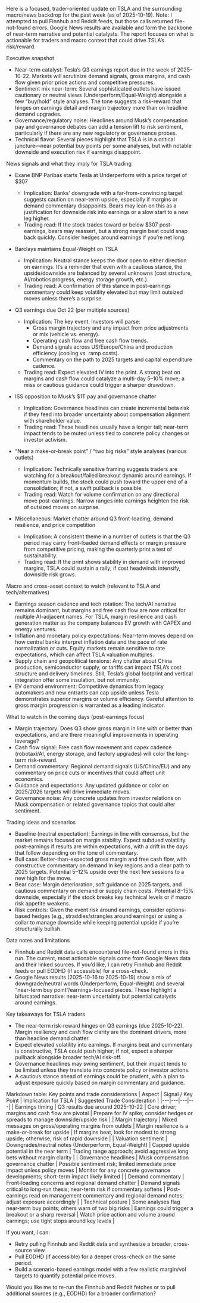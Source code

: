 Here is a focused, trader-oriented update on TSLA and the surrounding macro/news backdrop for the past week (as of 2025-10-19). Note: I attempted to pull Finnhub and Reddit feeds, but those calls returned file-not-found errors. Google News results are available and form the backbone of near-term narrative and potential catalysts. The report focuses on what is actionable for traders and macro context that could drive TSLA’s risk/reward.

Executive snapshot
- Near-term catalyst: Tesla’s Q3 earnings report due in the week of 2025-10-22. Markets will scrutinize demand signals, gross margins, and cash flow given prior price actions and competitive pressures.
- Sentiment mix near-term: Several sophisticated outlets have issued cautionary or neutral views (Underperform/Equal-Weight) alongside a few “buy/hold” style analyses. The tone suggests a risk-reward that hinges on earnings detail and margin trajectory more than on headline demand upgrades.
- Governance/regulatory noise: Headlines around Musk’s compensation pay and governance debates can add a tension lift to risk sentiment, particularly if there are any new regulatory or governance probes.
- Technical flavor: Several pieces highlight that TSLA is in a critical juncture—near potential buy points per some analyses, but with notable downside and execution risk if earnings disappoint.

News signals and what they imply for TSLA trading
- Exane BNP Paribas starts Tesla at Underperform with a price target of $307
  - Implication: Banks’ downgrade with a far-from-convincing target suggests caution on near-term upside, especially if margins or demand commentary disappoints. Bears may lean on this as a justification for downside risk into earnings or a slow start to a new leg higher.
  - Trading read: If the stock trades toward or below $307 post-earnings, bears may reassert, but a strong margin beat could snap back quickly. Consider hedges around earnings if you’re net long.

- Barclays maintains Equal-Weight on TSLA
  - Implication: Neutral stance keeps the door open to either direction on earnings. It’s a reminder that even with a cautious stance, the upside/downside are balanced by several unknowns (cost structure, AI/robotics progress, energy storage growth, etc.).
  - Trading read: A confirmation of this stance in post-earnings commentary could keep volatility elevated but may limit outsized moves unless there’s a surprise.

- Q3 earnings due Oct 22 (per multiple sources)
  - Implication: The key event. Investors will parse:
    - Gross margin trajectory and any impact from price adjustments or mix (vehicle vs. energy). 
    - Operating cash flow and free cash flow trends.
    - Demand signals across US/Europe/China and production efficiency (cooling vs. ramp costs).
    - Commentary on the path to 2025 targets and capital expenditure cadence.
  - Trading read: Expect elevated IV into the print. A strong beat on margins and cash flow could catalyze a multi-day 5–10% move; a miss or cautious guidance could trigger a sharper drawdown.

- ISS opposition to Musk’s $1T pay and governance chatter
  - Implication: Governance headlines can create incremental beta risk if they feed into broader uncertainty about compensation alignment with shareholder value.
  - Trading read: These headlines usually have a longer tail; near-term impact tends to be muted unless tied to concrete policy changes or investor activism.

- “Near a make-or-break point” / “two big risks” style analyses (various outlets)
  - Implication: Technically sensitive framing suggests traders are watching for a breakout/failed breakout dynamic around earnings. If momentum builds, the stock could push toward the upper end of a consolidation; if not, a swift pullback is possible.
  - Trading read: Watch for volume confirmation on any directional move post-earnings. Narrow ranges into earnings heighten the risk of outsized moves on surprise.

- Miscellaneous: Market chatter around Q3 front-loading, demand resilience, and price competition
  - Implication: A consistent theme in a number of outlets is that the Q3 period may carry front-loaded demand effects or margin pressure from competitive pricing, making the quarterly print a test of sustainability.
  - Trading read: If the print shows stability in demand with improved margins, TSLA could sustain a rally; if cost headwinds intensify, downside risk grows.

Macro and cross-asset context to watch (relevant to TSLA and tech/alternatives)
- Earnings season cadence and tech rotation: The tech/AI narrative remains dominant, but margins and free cash flow are now critical for multiple AI-adjacent names. For TSLA, margin resilience and cash generation matter as the company balances EV growth with CAPEX and energy ventures.
- Inflation and monetary policy expectations: Near-term moves depend on how central banks interpret inflation data and the pace of rate normalization or cuts. Equity markets remain sensitive to rate expectations, which can affect TSLA valuation multiples.
- Supply chain and geopolitical tensions: Any chatter about China production, semiconductor supply, or tariffs can impact TSLA’s cost structure and delivery timelines. Still, Tesla’s global footprint and vertical integration offer some insulation, but not immunity.
- EV demand environment: Competitive dynamics from legacy automakers and new entrants can cap upside unless Tesla demonstrates superior margins or volume efficiency. Gareful attention to gross margin progression is warranted as a leading indicator.

What to watch in the coming days (post-earnings focus)
- Margin trajectory: Does Q3 show gross margin in line with or better than expectations, and are there meaningful improvements in operating leverage?
- Cash flow signal: Free cash flow movement and capex cadence (robotaxi/AI, energy storage, and factory upgrades) will color the long-term risk-reward.
- Demand commentary: Regional demand signals (US/China/EU) and any commentary on price cuts or incentives that could affect unit economics.
- Guidance and expectations: Any updated guidance or color on 2025/2026 targets will drive immediate moves.
- Governance noise: Any concrete updates from investor relations on Musk compensation or related governance topics that could alter sentiment.

Trading ideas and scenarios
- Baseline (neutral expectation): Earnings in line with consensus, but the market remains focused on margin stability. Expect subdued volatility post-earnings if results are within expectations, with a drift in the days that follow depending on the tone of commentary.
- Bull case: Better-than-expected gross margin and free cash flow, with constructive commentary on demand in key regions and a clear path to 2025 targets. Potential 5–12% upside over the next few sessions to a new high for the move.
- Bear case: Margin deterioration, soft guidance on 2025 targets, and cautious commentary on demand or supply chain costs. Potential 8–15% downside, especially if the stock breaks key technical levels or if macro risk appetite weakens.
- Risk controls: Given the event risk around earnings, consider options-based hedges (e.g., straddles/strangles around earnings) or using a collar to manage downside while keeping potential upside if you’re structurally bullish.

Data notes and limitations
- Finnhub and Reddit data calls encountered file-not-found errors in this run. The current, most actionable signals come from Google News data and their linked sources. If you’d like, I can retry Finnhub and Reddit feeds or pull EODHD (if accessible) for a cross-check.
- Google News results (2025-10-16 to 2025-10-19) show a mix of downgrade/neutral words (Underperform, Equal-Weight) and several “near-term buy point”/earnings-focused pieces. These highlight a bifurcated narrative: near-term uncertainty but potential catalysts around earnings.

Key takeaways for TSLA traders
- The near-term risk-reward hinges on Q3 earnings (due 2025-10-22). Margin resiliency and cash flow clarity are the dominant drivers, more than headline demand chatter.
- Expect elevated volatility into earnings. If margins beat and commentary is constructive, TSLA could push higher; if not, expect a sharper pullback alongside broader tech/AI risk-off.
- Governance headlines may swing sentiment, but their impact tends to be limited unless they translate into concrete policy or investor actions.
- A cautious stance ahead of earnings could be prudent, with a plan to adjust exposure quickly based on margin commentary and guidance.

Markdown table: Key points and trade considerations
| Aspect | Signal / Key Point | Implication for TSLA | Suggested Trade Consideration |
|---|---|---|---|
| Earnings timing | Q3 results due around 2025-10-22 | Core driver; margins and cash flow are pivotal | Prepare for IV spike; consider hedges or spreads to manage downside/upside risk |
| Margin trajectory | Mixed messages on gross/operating margins from outlets | Margin resilience is a make-or-break for upside | If margins beat, look for modest to strong upside; otherwise, risk of rapid downside |
| Valuation sentiment | Downgrades/neutral notes (Underperform, Equal-Weight) | Capped upside potential in the near term | Trading range approach; avoid aggressive long bets without margin clarity |
| Governance headlines | Musk compensation governance chatter | Possible sentiment risk; limited immediate price impact unless policy moves | Monitor for any concrete governance developments; short-term impact likely limited |
| Demand commentary | Front-loading concerns and regional demand chatter | Demand signals critical to long-run thesis; near-term risk if commentary softens | Post-earnings read on management commentary and regional demand notes; adjust exposure accordingly |
| Technical posture | Some analyses flag near-term buy points; others warn of two big risks | Earnings could trigger a breakout or a sharp reversal | Watch price action and volume around earnings; use tight stops around key levels |

If you want, I can:
- Retry pulling Finnhub and Reddit data and synthesize a broader, cross-source view.
- Pull EODHD (if accessible) for a deeper cross-check on the same period.
- Build a scenario-based earnings model with a few realistic margin/vol targets to quantify potential price moves.

Would you like me to re-run the Finnhub and Reddit fetches or to pull additional sources (e.g., EODHD) for a broader confirmation?